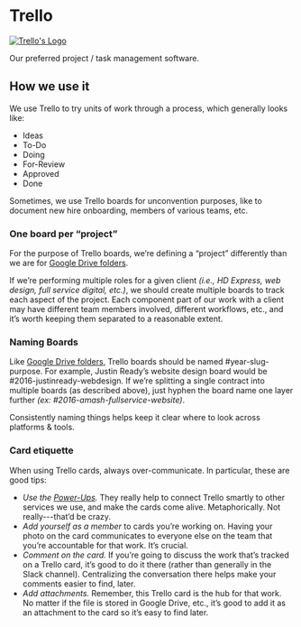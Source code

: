 # Trello

[![Trello's Logo][producti]][product]

Our preferred project / task management software.

## How we use it

We use Trello to try units of work through a process, which generally looks like:

- Ideas
- To-Do
- Doing
- For-Review
- Approved
- Done

Sometimes, we use Trello boards for unconvention purposes, like to document new hire onboarding, members of various teams, etc.

### One board per “project”

For the purpose of Trello boards, we’re defining a “project” differently than we are for [Google Drive folders][googledrive].

If we’re performing multiple roles for a given client _(i.e., HD Express, web design, full service digital, etc.)_, we should create multiple boards to track each aspect of the project. Each component part of our work with a client may have different team members involved, different workflows, etc., and it’s worth keeping them separated to a reasonable extent.

### Naming Boards

Like [Google Drive folders][googledrive], Trello boards should be named #year-slug-purpose. For example, Justin Ready’s website design board would be #2016-justinready-webdesign. If we’re splitting a single contract into multiple boards (as described above), just hyphen the board name one layer further _(ex: #2016-amash-fullservice-website)_.

Consistently naming things helps keep it clear where to look across platforms & tools.

### Card etiquette

When using Trello cards, always over-communicate. In particular, these are good tips:

- *Use the [Power-Ups][powerups].* They really help to connect Trello smartly to other services we use, and make the cards come alive. Metaphorically. Not really---that’d be crazy.
- *Add yourself as a member* to cards you’re working on. Having your photo on the card communicates to everyone else on the team that you’re accountable for that work. It’s crucial.
- *Comment on the card.* If you’re going to discuss the work that’s tracked on a Trello card, it’s good to do it there (rather than generally in the Slack channel). Centralizing the conversation there helps make your comments easier to find, later.
- *Add attachments.* Remember, this Trello card is the hub for that work. No matter if the file is stored in Google Drive, etc., it’s good to add it as an attachment to the card so it’s easy to find later.

[product]: https://trello.com/
[producti]: http://d.pr/i/15A4A/57X6wqZP+
[googledrive]: ../../project_management/google-drive-folder-structure.md
[slack]: ../slack
[powerups]: https://trello.com/power-ups